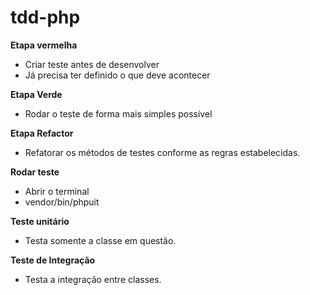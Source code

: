# tdd-php

**Etapa vermelha**
- Criar teste antes de desenvolver
- Já precisa ter definido o que deve acontecer

**Etapa Verde**
- Rodar o teste de forma mais simples possível

**Etapa Refactor**
- Refatorar os métodos de testes conforme as regras estabelecidas.

**Rodar teste**
- Abrir o terminal
- vendor/bin/phpuit

**Teste unitário**
- Testa somente a classe em questão.

**Teste de Integração**
- Testa a integração entre classes.
